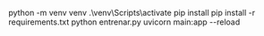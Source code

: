 python -m venv venv
.\venv\Scripts\activate
pip install
pip install -r requirements.txt
python entrenar.py
uvicorn main:app --reload